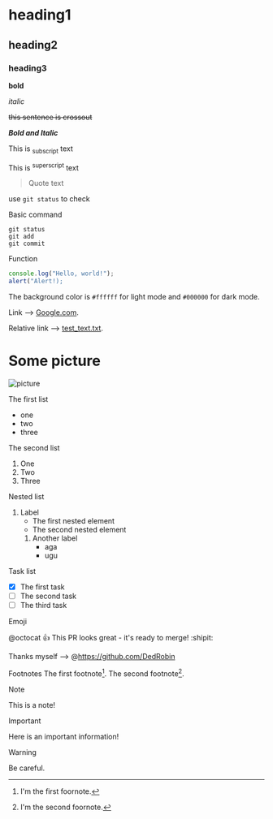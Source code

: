 # heading1

## heading2

### heading3

**bold**

_italic_

~~this sentence is crossout~~

**_Bold and Italic_**

This is <sub>subscript</sub> text

This is <sup>superscript</sup> text

> Quote text

use `git status` to check

Basic command

```
git status
git add
git commit
```

Function

```javascript
console.log("Hello, world!");
alert("Alert!);
```

The background color is `#ffffff` for light mode and `#000000` for dark mode.

Link --> [Google.com](https://www.google.by/?hl=ru).

Relative link --> [test_text.txt](test_dir/test_text.txt).

# Some picture

![picture](https://media.wired.com/photos/598e35994ab8482c0d6946e0/master/w_1920,c_limit/phonepicutres-TA.jpg)

The first list

-   one
-   two
-   three

The second list

1. One
2. Two
3. Three

Nested list

1. Label
    - The first nested element
    - The second nested element
    1. Another label
        - aga
        - ugu

Task list

-   [x] The first task
-   [ ] The second task
-   [ ] The third task

Emoji

@octocat :+1: This PR looks great - it's ready to merge! :shipit:

Thanks myself -->
@https://github.com/DedRobin

Footnotes
The first footnote[^1].
The second footnote[^2].

[^1]: I'm the first foornote.
[^2]: I'm the second foornote.

> [!NOTE]
> This is a note!

> [!IMPORTANT]
> Here is an important information!

> [!WARNING]
> Be careful.
